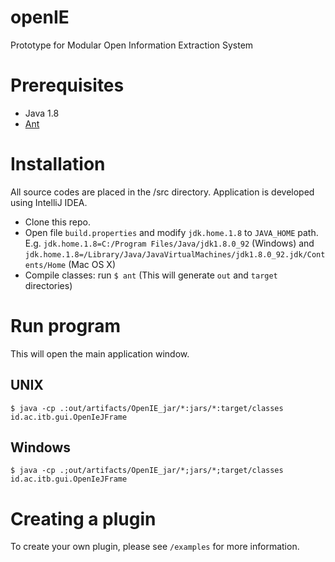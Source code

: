 # openIE
Prototype for Modular Open Information Extraction System

# Prerequisites

- Java 1.8
- [Ant](http://ant.apache.org/)

# Installation
All source codes are placed in the /src directory. Application is developed using IntelliJ IDEA.

- Clone this repo.
- Open file `build.properties` and modify `jdk.home.1.8` to `JAVA_HOME` path. E.g. `jdk.home.1.8=C:/Program Files/Java/jdk1.8.0_92` (Windows) and `jdk.home.1.8=/Library/Java/JavaVirtualMachines/jdk1.8.0_92.jdk/Contents/Home` (Mac OS X)
- Compile classes: run `$ ant` (This will generate `out` and `target` directories)

# Run program
This will open the main application window.
## UNIX
```
$ java -cp .:out/artifacts/OpenIE_jar/*:jars/*:target/classes id.ac.itb.gui.OpenIeJFrame
```

## Windows
```
$ java -cp .;out/artifacts/OpenIE_jar/*;jars/*;target/classes id.ac.itb.gui.OpenIeJFrame
```

# Creating a plugin
To create your own plugin, please see `/examples` for more information.